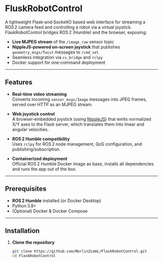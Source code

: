 # FluskRobotControl

A lightweight Flask‐and‐SocketIO based web interface for streaming a ROS 2 camera feed and controlling a robot via a virtual joystick. FlaskRobotControl bridges ROS 2 (Humble) and the browser, exposing:

- **Live MJPEG stream** of the `/image_raw` sensor topic  
- **NippleJS‐powered on‑screen joystick** that publishes `geometry_msgs/Twist` messages to `/cmd_vel`  
- Seamless integration via `cv_bridge` and `rclpy`  
- Docker support for one‑command deployment

---

## Features

- **Real‑time video streaming**  
  Converts incoming `sensor_msgs/Image` messages into JPEG frames, served over HTTP as an MJPEG stream.

- **Web joystick control**  
  A browser‑embedded joystick (using [NippleJS](https://github.com/yoannmoinet/nipplejs)) that emits normalized X/Y axes to the Flask server, which translates them into linear and angular velocities.

- **ROS 2 Humble compatibility**  
  Uses `rclpy` for ROS 2 node management, QoS configuration, and publishing/subscription.

- **Containerized deployment**  
  Official ROS 2 Humble Docker image as base, installs all dependencies and runs the app out of the box.

---

## Prerequisites

- **ROS 2 Humble** installed (or Docker Desktop)  
- Python 3.8+  
- (Optional) Docker & Docker Compose

---

## Installation

1. **Clone the repository**  
   ```bash
   git clone https://github.com/Merlin2LmmL/FlaskRobotControl.git
   cd FlaskRobotControl
